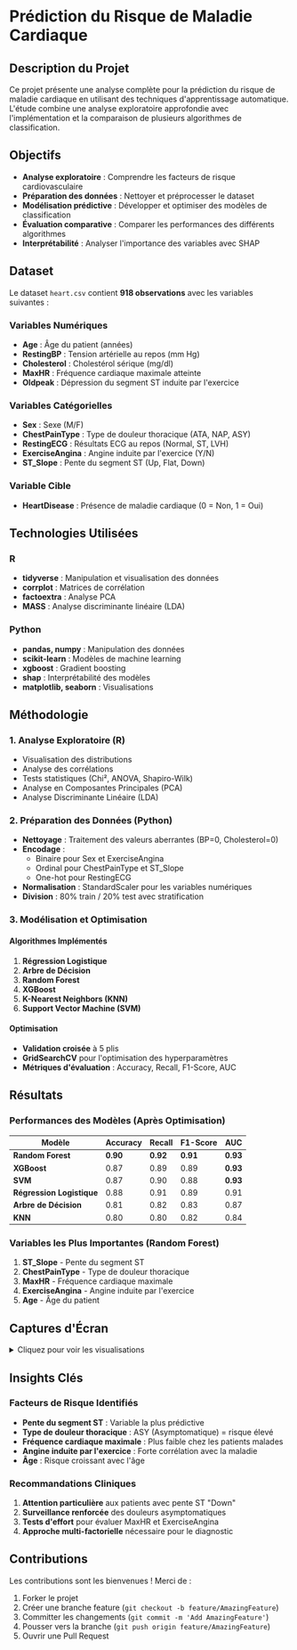 #  Prédiction du Risque de Maladie Cardiaque



##  Description du Projet

Ce projet présente une analyse complète pour la prédiction du risque de maladie cardiaque en utilisant des techniques d'apprentissage automatique. L'étude combine une analyse exploratoire approfondie avec l'implémentation et la comparaison de plusieurs algorithmes de classification.

##  Objectifs

- **Analyse exploratoire** : Comprendre les facteurs de risque cardiovasculaire
- **Préparation des données** : Nettoyer et préprocesser le dataset
- **Modélisation prédictive** : Développer et optimiser des modèles de classification
- **Évaluation comparative** : Comparer les performances des différents algorithmes
- **Interprétabilité** : Analyser l'importance des variables avec SHAP

##  Dataset

Le dataset `heart.csv` contient **918 observations** avec les variables suivantes :

### Variables Numériques
- **Age** : Âge du patient (années)
- **RestingBP** : Tension artérielle au repos (mm Hg)
- **Cholesterol** : Cholestérol sérique (mg/dl)
- **MaxHR** : Fréquence cardiaque maximale atteinte
- **Oldpeak** : Dépression du segment ST induite par l'exercice

### Variables Catégorielles
- **Sex** : Sexe (M/F)
- **ChestPainType** : Type de douleur thoracique (ATA, NAP, ASY)
- **RestingECG** : Résultats ECG au repos (Normal, ST, LVH)
- **ExerciseAngina** : Angine induite par l'exercice (Y/N)
- **ST_Slope** : Pente du segment ST (Up, Flat, Down)

### Variable Cible
- **HeartDisease** : Présence de maladie cardiaque (0 = Non, 1 = Oui)

##  Technologies Utilisées

### R
- **tidyverse** : Manipulation et visualisation des données
- **corrplot** : Matrices de corrélation
- **factoextra** : Analyse PCA
- **MASS** : Analyse discriminante linéaire (LDA)

### Python
- **pandas, numpy** : Manipulation des données
- **scikit-learn** : Modèles de machine learning
- **xgboost** : Gradient boosting
- **shap** : Interprétabilité des modèles
- **matplotlib, seaborn** : Visualisations



##  Méthodologie

### 1. **Analyse Exploratoire (R)**
- Visualisation des distributions
- Analyse des corrélations
- Tests statistiques (Chi², ANOVA, Shapiro-Wilk)
- Analyse en Composantes Principales (PCA)
- Analyse Discriminante Linéaire (LDA)

### 2. **Préparation des Données (Python)**
- **Nettoyage** : Traitement des valeurs aberrantes (BP=0, Cholesterol=0)
- **Encodage** : 
  - Binaire pour Sex et ExerciseAngina
  - Ordinal pour ChestPainType et ST_Slope
  - One-hot pour RestingECG
- **Normalisation** : StandardScaler pour les variables numériques
- **Division** : 80% train / 20% test avec stratification

### 3. **Modélisation et Optimisation**

#### Algorithmes Implémentés
1. **Régression Logistique**
2. **Arbre de Décision**
3. **Random Forest**
4. **XGBoost**
5. **K-Nearest Neighbors (KNN)**
6. **Support Vector Machine (SVM)**

#### Optimisation
- **Validation croisée** à 5 plis
- **GridSearchCV** pour l'optimisation des hyperparamètres
- **Métriques d'évaluation** : Accuracy, Recall, F1-Score, AUC

##  Résultats

### Performances des Modèles (Après Optimisation)

| Modèle | Accuracy | Recall | F1-Score | AUC |
|--------|----------|--------|----------|-----|
| **Random Forest** | **0.90** | **0.92** | **0.91** | **0.93** |
| **XGBoost** | 0.87 | 0.89 | 0.89 | **0.93** |
| **SVM** | 0.87 | 0.90 | 0.88 | **0.93** |
| **Régression Logistique** | 0.88 | 0.91 | 0.89 | 0.91 |
| **Arbre de Décision** | 0.81 | 0.82 | 0.83 | 0.87 |
| **KNN** | 0.80 | 0.80 | 0.82 | 0.84 |

### Variables les Plus Importantes (Random Forest)
1. **ST_Slope** - Pente du segment ST
2. **ChestPainType** - Type de douleur thoracique
3. **MaxHR** - Fréquence cardiaque maximale
4. **ExerciseAngina** - Angine induite par l'exercice
5. **Age** - Âge du patient

##  Captures d'Écran

<details>
<summary> Cliquez pour voir les visualisations</summary>


<p align="center">
  <img src="https://github.com/eyanaouel/HeartAttackRiskPrediction/blob/12826e3329367aa72aaca755ccf8118e3d6a765c/Screenshot%202025-09-28%20135325.png" alt="ROC Curves of All Models" width="600">
  <br>
  <em>ROC Curves of All Models</em>
</p>

<p align="center">
  <img src="https://github.com/eyanaouel/HeartAttackRiskPrediction/blob/4a170f0ce408f0c409f859897715a9750f2a95c1/Screenshot%202025-09-28%20141003.png" alt="Comparison Table of Performance Metrics" width="600">
  <br>
  <em>Comparison Table of Performance Metrics</em>
</p>

<p align="center">
  <img src="https://github.com/eyanaouel/HeartAttackRiskPrediction/blob/4a170f0ce408f0c409f859897715a9750f2a95c1/Screenshot%202025-09-28%20141239.png" alt="Waterfall of a Patient Belonging to the Target Class" width="600">
  <br>
  <em>Waterfall of a Patient Belonging to the Target Class</em>
</p>

<p align="center">
  <img src="https://github.com/eyanaouel/HeartAttackRiskPrediction/blob/4a170f0ce408f0c409f859897715a9750f2a95c1/Screenshot%202025-09-28%20141301.png" alt="Waterfall of a Patient Not Belonging to the Target Class" width="800">
  <br>
  <em>Waterfall of a Patient Not Belonging to the Target Classs</em>
</p>

<p align="center">
  <img src="https://github.com/eyanaouel/HeartAttackRiskPrediction/blob/4a170f0ce408f0c409f859897715a9750f2a95c1/Screenshot%202025-09-28%20141050.png" alt="Variable Importances via Odds Ratios (Logistic Regression)" width="600">
  <br>
  <em>Variable Importances via Odds Ratios (Logistic Regression)</em>
</p>

<p align="center">
  <img src="https://github.com/eyanaouel/HeartAttackRiskPrediction/blob/7a4a7fa522bfebad942fca77b9084cde257de26d/Screenshot%202025-09-28%20141143.png" alt="Comparative Charts of Performance Before and After GridSearchCV" width="700">
  <br>
  <em>Comparative Charts of Performance Before and After GridSearchCV</em>
</p>

<p align="center">
  <img src="https://github.com/eyanaouel/HeartAttackRiskPrediction/blob/7c858ba06abdd7a1abdbb7bd16910196c9b9995e/Screenshot%202025-09-28%20142526.png" alt="PCA – Variable Contributions to Principal Component" width="500">
  <br>
  <em>PCA – Variable Contributions to Principal Component</em>
</p>

</details>


##  Insights Clés

### Facteurs de Risque Identifiés
- **Pente du segment ST** : Variable la plus prédictive
- **Type de douleur thoracique** : ASY (Asymptomatique) = risque élevé
- **Fréquence cardiaque maximale** : Plus faible chez les patients malades
- **Angine induite par l'exercice** : Forte corrélation avec la maladie
- **Âge** : Risque croissant avec l'âge

### Recommandations Cliniques
1. **Attention particulière** aux patients avec pente ST "Down"
2. **Surveillance renforcée** des douleurs asymptomatiques
3. **Tests d'effort** pour évaluer MaxHR et ExerciseAngina
4. **Approche multi-factorielle** nécessaire pour le diagnostic

##  Contributions

Les contributions sont les bienvenues ! Merci de :
1. Forker le projet
2. Créer une branche feature (`git checkout -b feature/AmazingFeature`)
3. Committer les changements (`git commit -m 'Add AmazingFeature'`)
4. Pousser vers la branche (`git push origin feature/AmazingFeature`)
5. Ouvrir une Pull Request


